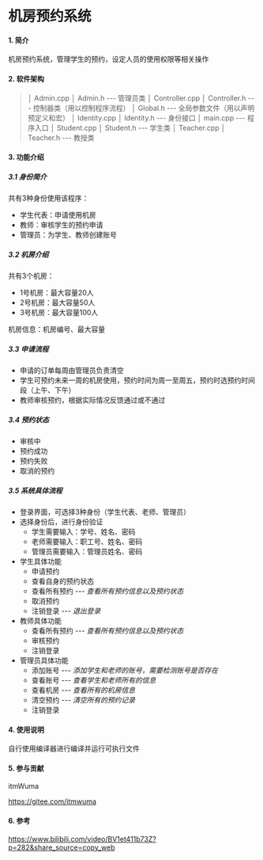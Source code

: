 # 机房预约系统

#### 1. 简介
机房预约系统，管理学生的预约，设定人员的使用权限等相关操作



#### 2. 软件架构
> │  Admin.cpp
> │  Admin.h	--- 管理员类
> │  Controller.cpp
> │  Controller.h	--- 控制器类（用以控制程序流程）
> │  Global.h	--- 全局参数文件（用以声明预定义和宏）
> │  Identity.cpp
> │  Identity.h	--- 身份接口
> │  main.cpp	--- 程序入口
> │  Student.cpp
> │  Student.h	--- 学生类
> │  Teacher.cpp
> │  Teacher.h	--- 教授类

#### 3. 功能介绍

##### 3.1 身份简介

共有3种身份使用该程序：

- 学生代表：申请使用机房
- 教师：审核学生的预约申请
- 管理员：为学生、教师创建账号

##### 3.2 机房介绍

共有3个机房：

- 1号机房：最大容量20人
- 2号机房：最大容量50人
- 3号机房：最大容量100人

机房信息：机房编号、最大容量

##### 3.3 申请流程

- 申请的订单每周由管理员负责清空
- 学生可预约未来一周的机房使用，预约时间为周一至周五，预约时选预约时间段（上午、下午）
- 教师审核预约，根据实际情况反馈通过或不通过

##### 3.4 预约状态

- 审核中
- 预约成功
- 预约失败
- 取消的预约

##### 3.5 系统具体流程

- 登录界面，可选择3种身份（学生代表、老师、管理员）
- 选择身份后，进行身份验证
  - 学生需要输入：学号、姓名、密码
  - 老师需要输入：职工号、姓名、密码
  - 管理员需要输入：管理员姓名、密码
- 学生具体功能
  - 申请预约	
  - 查看自身的预约状态
  - 查看所有预约   ---  *查看所有预约信息以及预约状态*
  - 取消预约
  - 注销登录   ---  *退出登录*
- 教师具体功能
  - 查看所有预约  ---  *查看所有预约信息以及预约状态*
  - 审核预约
  - 注销登录
- 管理员具体功能
  - 添加账号  ---  *添加学生和老师的账号，需要检测账号是否存在*
  - 查看账号  ---  *查看学生和老师所有的信息*
  - 查看机房  ---  *查看所有的机房信息*
  - 清空预约  ---  *清空所有的预约记录*
  - 注销登录



#### 4. 使用说明

自行使用编译器进行编译并运行可执行文件



#### 5. 参与贡献

itmWuma

https://gitee.com/itmwuma



#### 6. 参考

https://www.bilibili.com/video/BV1et411b73Z?p=282&share_source=copy_web
